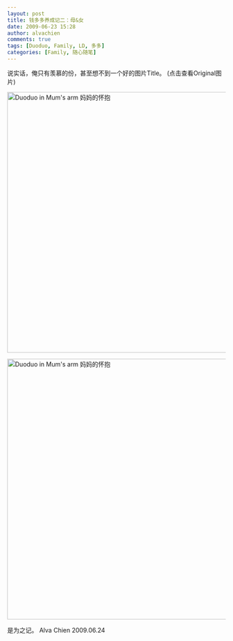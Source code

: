 ```yaml
---
layout: post
title: 钱多多养成记二：母&女
date: 2009-06-23 15:28
author: alvachien
comments: true
tags: [Duoduo, Family, LD, 多多]
categories: [Family, 随心随笔]
---
```


说实话，俺只有羡慕的份，甚至想不到一个好的图片Title。
(点击查看Original图片)

<a title="Duoduo in Mum's arm 妈妈的怀抱 by Alva Chien, on Flickr" href="http://www.flickr.com/photos/alvachien/3654387222/sizes/o/"><img src="http://farm4.static.flickr.com/3323/3654387222_47acfdd5ea_b.jpg" alt="Duoduo in Mum's arm 妈妈的怀抱" width="600" /></a>

<a title="Duoduo in Mum's arm 妈妈的怀抱 by Alva Chien, on Flickr" href="http://www.flickr.com/photos/alvachien/3654386318/sizes/o/"><img src="http://farm4.static.flickr.com/3622/3654386318_7c107eeaf4_b.jpg" alt="Duoduo in Mum's arm 妈妈的怀抱" width="600" /></a>

是为之记。
Alva Chien
2009.06.24

